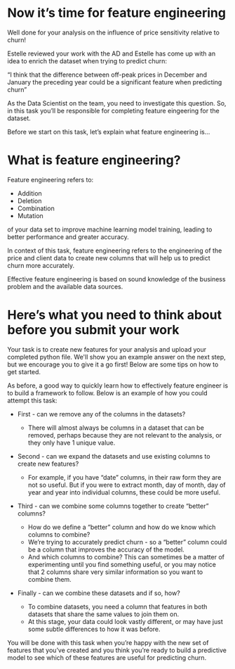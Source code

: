 # Now it’s time for feature engineering
Well done for your analysis on the influence of price sensitivity relative to churn!

Estelle reviewed your work with the AD and Estelle has come up with an idea to enrich the dataset when trying to predict churn:

“I think that the difference between off-peak prices in December and January the preceding year could be a significant feature when predicting churn”

As the Data Scientist on the team, you need to investigate this question. So, in this task you’ll be responsible for completing feature eingeering for the dataset.

Before we start on this task, let’s explain what feature engineering is…
# What is feature engineering?
Feature engineering refers to:

* Addition
* Deletion
* Combination
* Mutation

of your data set to improve machine learning model training, leading to better performance and greater accuracy.

In context of this task, feature engineering refers to the engineering of the price and client data to create new columns that will help us to predict churn more accurately.

Effective feature engineering is based on sound knowledge of the business problem and the available data sources.
# Here’s what you need to think about before you submit your work
Your task is to create new features for your analysis and upload your completed python file. We'll show you an example answer on the next step, but we encourage you to give it a go first! Below are some tips on how to get started. 

As before, a good way to quickly learn how to effectively feature engineer is to build a framework to follow. Below is an example of how you could attempt this task:

* First - can we remove any of the columns in the datasets?

  * There will almost always be columns in a dataset that can be removed, perhaps because they are not relevant to the analysis, or they only have 1 unique value.

* Second - can we expand the datasets and use existing columns to create new features?

  * For example, if you have “date” columns, in their raw form they are not so useful. But if you were to extract month, day of month, day of year and year into individual columns, these could be more useful.

* Third - can we combine some columns together to create “better” columns?

  * How do we define a “better” column and how do we know which columns to combine?
  * We’re trying to accurately predict churn - so a “better” column could be a column that improves the accuracy of the model.
  * And which columns to combine? This can sometimes be a matter of experimenting until you find something useful, or you may notice that 2 columns share very similar information so you want to combine them.

* Finally - can we combine these datasets and if so, how?

  * To combine datasets, you need a column that features in both datasets that share the same values to join them on.
  * At this stage, your data could look vastly different, or may have just some subtle differences to how it was before.

You will be done with this task when you’re happy with the new set of features that you’ve created and you think you’re ready to build a predictive model to see which of these features are useful for predicting churn.
